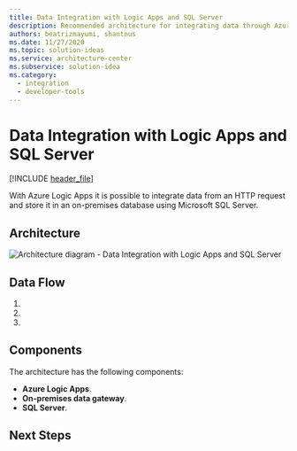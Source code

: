 ```yaml
---
title: Data Integration with Logic Apps and SQL Server  
description: Recommended architecture for integrating data through Azure Logic Apps and storing it in an on-premises database using SQL Server.
authors: beatrizmayumi, shantnus
ms.date: 11/27/2020
ms.topic: solution-ideas
ms.service: architecture-center
ms.subservice: solution-idea
ms.category:
  - integration
  - developer-tools
---
```


# Data Integration with Logic Apps and SQL Server  

[!INCLUDE [header_file](../../../includes/sol-idea-header.md)]
 
With Azure Logic Apps it is possible to integrate data from an HTTP request and store it in an on-premises database using Microsoft SQL Server.  



## Architecture
![Architecture diagram - Data Integration with Logic Apps and SQL Server](./_images/data-integration-with-logic-apps.png)

## Data Flow

1.
2.
3.


## Components

The architecture has the following components: 

- **Azure Logic Apps**.
- **On-premises data gateway**.
- **SQL Server**.


## Next Steps
